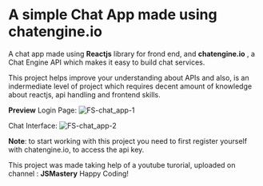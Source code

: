 # A simple Chat App made using **chatengine.io**

A chat app made using **Reactjs** library for frond end, and
**chatengine.io** , a Chat Engine API which makes it easy to build chat services. 


This project helps improve your understanding about APIs and also, is an indermediate level of project 
which requires decent amount of knowledge about reactjs, api handling and frontend skills. 

**Preview**
Login Page:
![FS-chat_app-1](https://user-images.githubusercontent.com/69751991/115512389-92b88c80-a29f-11eb-9a1c-3ed49874e13c.jpg)

Chat Interface:
![FS-chat_app-2](https://user-images.githubusercontent.com/69751991/115512553-be3b7700-a29f-11eb-8a3d-8c295e948d06.jpg)



**Note**: to start working with this project you need to first register yourself with chatengine.io, to access the api key.


This project was made taking help of a youtube turorial, uploaded on channel : **JSMastery** 
Happy Coding!  
